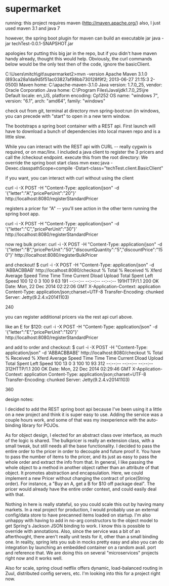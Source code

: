 supermarket
===========
running: this project requires maven (http://maven.apache.org/)
also, I just used maven 3.1 and java 7

however, the spring boot plugin for maven can build an executable jar
java -jar techTest-0.0.1-SNAPSHOT.jar

apologies for putting this big jar in the repo, but if you didn't have
maven handy already, thought this would help. Obviously, the curl commands
below would be the only test then of the code, ignore the basicClient.

C:\Users\mitch\git\supermarket2>mvn -version
Apache Maven 3.1.0 (893ca28a1da9d5f51ac03827af98bb730128f9f2; 2013-06-27 21:15:3
2-0500)
Maven home: C:\apache-maven-3.1.0
Java version: 1.7.0_25, vendor: Oracle Corporation
Java home: C:\Program Files\Java\jdk1.7.0_25\jre
Default locale: en_US, platform encoding: Cp1252
OS name: "windows 7", version: "6.1", arch: "amd64", family: "windows"

check out from git, terminal at directory
mvn spring-boot:run (in windows, you can precede with "start" to open in a new term window.

The bootstraps a spring boot container with a REST api. First launch will have to download
a bunch of dependencies into local maven repo and is a little slow.

While you can interact with the REST api with CURL -- really cygwin is required, or on mac/linx.
I included a java client to register the 3 pricers and call the /checkout endpoint.
execute this from the root directory: We override the spring boot start class
mvn exec:java  -Dexec.classpathScope=compile -Dstart-class="techTest.client.BasicClient"

if you want, you can interact with curl without using the client

curl -i -X POST -H "Content-Type: application/json" -d '{"letter":"A","pricePerUnit":"20"}' http://localhost:8080/registerStandardPricer

registers a pricer for "A" -- you'll see action in the other term running the spring boot app.

curl -i -X POST -H "Content-Type: application/json" -d '{"letter":"C","pricePerUnit":"30"}' http://localhost:8080/registerStandardPricer

now reg bulk pricer:
curl -i -X POST -H "Content-Type: application/json" -d '{"letter":"B","pricePerUnit":"50","discountQuantity":"5","discountPrice":"150"}' http://localhost:8080/registerBulkPricer

and checkout!
$ curl -i -X POST -H "Content-Type: application/json" -d 'ABBACBBAB' http://localhost:8080/checkout
  % Total    % Received % Xferd  Average Speed   Time    Time     Time  Current
                                 Dload  Upload   Total   Spent    Left  Speed
100    12    0     3  100     9     63    191 --:--:-- --:--:-- --:--:--   191HTTP/1.1 200 OK
Date: Mon, 22 Dec 2014 02:22:06 GMT
X-Application-Context: application
Content-Type: application/json;charset=UTF-8
Transfer-Encoding: chunked
Server: Jetty(9.2.4.v20141103)

240

you can register additional pricers via the rest api curl above.

like an E for $120:
curl -i -X POST -H "Content-Type: application/json" -d '{"letter":"E","pricePerUnit":"120"}' http://localhost:8080/registerStandardPricer

and add to order and checkout:
$ curl -i -X POST -H "Content-Type: application/json" -d 'ABBACBBABE' http://localhost:8080/checkout
  % Total    % Received % Xferd  Average Speed   Time    Time     Time  Current
                                 Dload  Upload   Total   Spent    Left  Speed
100    13    0     3  100    10     93    312 --:--:-- --:--:-- --:--:--   312HTTP/1.1 200 OK
Date: Mon, 22 Dec 2014 02:29:46 GMT
X-Application-Context: application
Content-Type: application/json;charset=UTF-8
Transfer-Encoding: chunked
Server: Jetty(9.2.4.v20141103)

360




design notes:

I decided to add the REST spring boot api because I've been using it a little on a new project
and think it is super easy to use. Adding the service was a couple hours work, and some of that
was my inexperience with the auto-binding library for POJOs.

As for object design, I elected for an abstract class over interface, as much of the logic is shared.
The bulkpricer is really an extension class, with a small tweak, but still needs all the base functionality.
I decided to pass the entire order to the pricer in order to decouple and future
proof it. You have to pass the number of items to the pricer, and its just as easy to pass the whole
order and extract the info from that. In general, I like passing the whole object to a method in another
object rather than an attribute of that object. It promotes abstraction and encapsulation.
Here, we could implement a new Pricer without changing 
the contract of price(String order). For instance, a "Buy an A, get a B for $10 off package deal". 
The pricer would already have the entire order context, and could easily deal with that.

Nothing in here is really stateful, so you could scale this out by having many markets.
In a real project for production, I would probably use an external config/data store to have precanned
items loaded on startup.  I'm also unhappy with having to add in no-arg constructors 
to the object model to get Spring's Jackson JSON binding to work. I know this is possible to override
with annotations. Also, since the service was a bit of an afterthought, there aren't really unit
tests for it, other than a small binding one. In reality, spring lets you sub in mocks pretty easy
and also you can do integration by launching an embedded container on a random avail. port and reference 
that. We are doing this on several "microservices" projects right now and it works well.

Also for scale, spring cloud netflix offers dynamic, load-balanced routing in Zuul, distributed config 
servers, etc. I'm looking into this for a project right now.